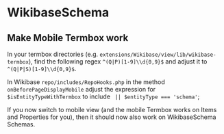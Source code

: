 # WikibaseSchema

## Make Mobile Termbox work

In your termbox directories (e.g. `extensions/Wikibase/view/lib/wikibase-termbox`),
find the following regex `^(Q|P)[1-9]\\d{0,9}$` and adjust it to `^(Q|P|S)[1-9]\\d{0,9}$`.

In Wikibase `repo/includes/RepoHooks.php` in the method `onBeforePageDisplayMobile` adjust the expression for
`$isEntityTypeWithTermbox` to include ` || $entityType === 'schema'`;

If you now switch to mobile view (and the mobile Termbox works on Items and Properties for you),
then it should now also work on WikibaseSchema Schemas.
